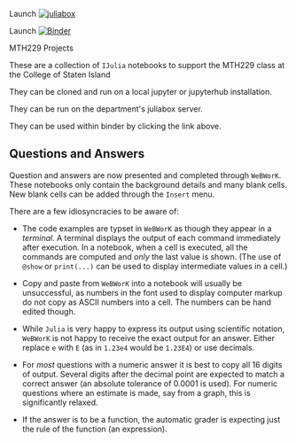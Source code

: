 Launch [![juliabox](https://img.shields.io/static/v1?label=Run%20Julia%20online&message=www.math.csi.cuny.edu/)](https://www.math.csi.cuny.edu/juliabox)

Launch [![Binder](https://mybinder.org/badge.svg)](https://mybinder.org/v2/gh/mth229/229-projects/S20)



MTH229 Projects

These are a collection of `IJulia` notebooks to support the MTH229 class at the College of Staten Island

They can be cloned and run on a local jupyter or jupyterhub installation.

They can be run on the department's juliabox server.

They can be used within binder by clicking the link above.

## Questions and Answers

Question and answers are now presented and completed through  `WeBWorK`.
These  notebooks only contain the background details  and many blank cells. New blank cells  can
be added through   the `Insert` menu.

There  are a few idiosyncracies to be aware of:
*  The code examples  are typset in `WeBWorK` as though they  appear in  a *terminal*. A terminal displays  the output of  each  command immediately after execution. In a notebook,  when  a cell  is executed, all the  commands are computed and *only*  the  last  value is shown. (The use of `@show` or `print(...)` can be used to display intermediate values in a  cell.)

* Copy and paste from `WeBWorK` into a notebook will usually be unsuccessful, as  numbers  in the  font  used to display computer markup do not copy as ASCII numbers  into a cell. The numbers can be hand edited though.


* While `Julia` is very happy to express its output using scientific notation, `WeBWorK` is not happy to receive the exact output for an answer. Either replace `e` with `E` (as in `1.23e4` would be `1.23E4`) or use decimals.


* For *most* questions with a  numeric answer  it is best to  copy all  16 digits of output. Several  digits after the decimal point are expected to match a  correct answer (an absolute tolerance of 0.0001 is used). For numeric questions where an  estimate is made, say from a graph, this is  significantly relaxed.

* If the answer  is to  be a function, the  automatic grader is  expecting just  the  rule  of the function  (an expression).
